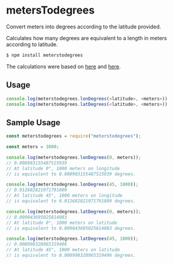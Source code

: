 # metersTodegrees

Convert meters into degrees according to the latitude provided.

Calculates how many degrees are equivalent to a length in meters according to latitude.

```sh
$ npm install meterstodegrees
```

The calculations were based on [here](https://msi.nga.mil/MSISiteContent/StaticFiles/Calculators/degree.html) and [here](https://gis.stackexchange.com/questions/75528/understanding-terms-in-length-of-degree-formula/75535#75535).

## Usage

```javascript
console.log(meterstodegrees.lonDegrees(<latitude>, <meters>))
console.log(meterstodegrees.latDegrees(<latitude>, <meters>))
```

## Sample Usage

```javascript
const meterstodegrees = require("meterstodegrees");

const meters = 1000;

console.log(meterstodegrees.lonDegrees(0, meters));
// 0.008983155487515939
// At latitude 0°, 1000 meters on longitude
// is equivalent to 0.008983155487515939 degrees.

console.log(meterstodegrees.lonDegrees(45, 1000));
// 0.012682821971791809
// At latitude 45°, 1000 meters on longitude
// is equivalent to 0.012682821971791809 degrees.

console.log(meterstodegrees.latDegrees(0, meters));
// 0.009043695025814083
// At latitude 0°, 1000 meters on latitude
// is equivalent to 0.009043695025814083 degrees.

console.log(meterstodegrees.latDegrees(45, 1000));
// 0.008998328965319496
// At latitude 45°, 1000 meters on latitude
// is equivalent to 0.008998328965319496 degrees.
```

